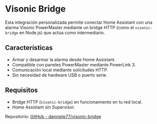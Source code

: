 # Visonic Bridge

Esta integración personalizada permite conectar Home Assistant con una alarma Visonic PowerMaster mediante un bridge HTTP (como el `visonic-bridge` en Node.js) que actúa como intermediario.

## Características

- Armar y desarmar la alarma desde Home Assistant.
- Compatible con paneles PowerMaster mediante PowerLink 3.
- Comunicación local mediante solicitudes HTTP.
- Sin necesidad de hardware USB o puerto serie.

## Requisitos

- Bridge HTTP (`visonic-bridge`) en funcionamiento en tu red local.
- Home Assistant sin Supervisor.

Repositorio: [GitHub - danniele77/visonic-bridge](https://github.com/danniele77/visonic-bridge)
